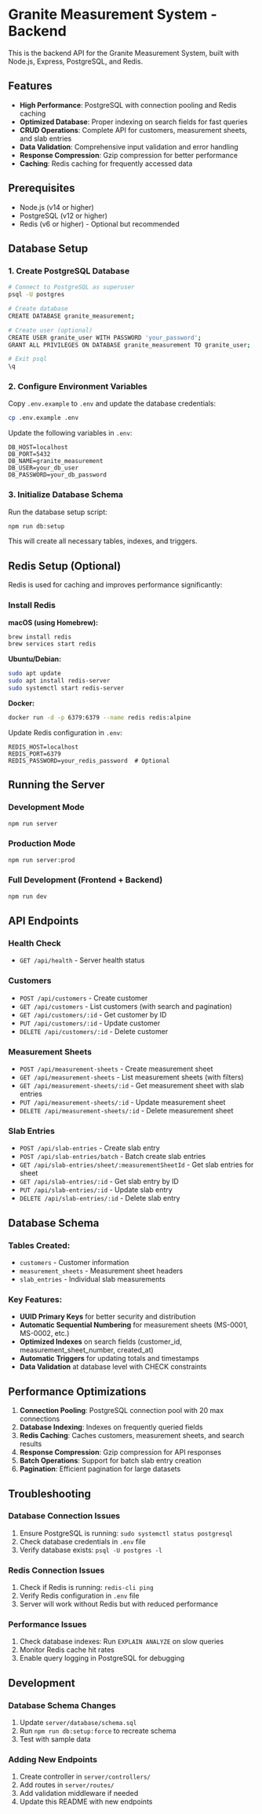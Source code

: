 # Granite Measurement System - Backend

This is the backend API for the Granite Measurement System, built with Node.js, Express, PostgreSQL, and Redis.

## Features

- **High Performance**: PostgreSQL with connection pooling and Redis caching
- **Optimized Database**: Proper indexing on search fields for fast queries
- **CRUD Operations**: Complete API for customers, measurement sheets, and slab entries
- **Data Validation**: Comprehensive input validation and error handling
- **Response Compression**: Gzip compression for better performance
- **Caching**: Redis caching for frequently accessed data

## Prerequisites

- Node.js (v14 or higher)
- PostgreSQL (v12 or higher)
- Redis (v6 or higher) - Optional but recommended

## Database Setup

### 1. Create PostgreSQL Database

```bash
# Connect to PostgreSQL as superuser
psql -U postgres

# Create database
CREATE DATABASE granite_measurement;

# Create user (optional)
CREATE USER granite_user WITH PASSWORD 'your_password';
GRANT ALL PRIVILEGES ON DATABASE granite_measurement TO granite_user;

# Exit psql
\q
```

### 2. Configure Environment Variables

Copy `.env.example` to `.env` and update the database credentials:

```bash
cp .env.example .env
```

Update the following variables in `.env`:
```
DB_HOST=localhost
DB_PORT=5432
DB_NAME=granite_measurement
DB_USER=your_db_user
DB_PASSWORD=your_db_password
```

### 3. Initialize Database Schema

Run the database setup script:

```bash
npm run db:setup
```

This will create all necessary tables, indexes, and triggers.

## Redis Setup (Optional)

Redis is used for caching and improves performance significantly:

### Install Redis

**macOS (using Homebrew):**
```bash
brew install redis
brew services start redis
```

**Ubuntu/Debian:**
```bash
sudo apt update
sudo apt install redis-server
sudo systemctl start redis-server
```

**Docker:**
```bash
docker run -d -p 6379:6379 --name redis redis:alpine
```

Update Redis configuration in `.env`:
```
REDIS_HOST=localhost
REDIS_PORT=6379
REDIS_PASSWORD=your_redis_password  # Optional
```

## Running the Server

### Development Mode
```bash
npm run server
```

### Production Mode
```bash
npm run server:prod
```

### Full Development (Frontend + Backend)
```bash
npm run dev
```

## API Endpoints

### Health Check
- `GET /api/health` - Server health status

### Customers
- `POST /api/customers` - Create customer
- `GET /api/customers` - List customers (with search and pagination)
- `GET /api/customers/:id` - Get customer by ID
- `PUT /api/customers/:id` - Update customer
- `DELETE /api/customers/:id` - Delete customer

### Measurement Sheets
- `POST /api/measurement-sheets` - Create measurement sheet
- `GET /api/measurement-sheets` - List measurement sheets (with filters)
- `GET /api/measurement-sheets/:id` - Get measurement sheet with slab entries
- `PUT /api/measurement-sheets/:id` - Update measurement sheet
- `DELETE /api/measurement-sheets/:id` - Delete measurement sheet

### Slab Entries
- `POST /api/slab-entries` - Create slab entry
- `POST /api/slab-entries/batch` - Batch create slab entries
- `GET /api/slab-entries/sheet/:measurementSheetId` - Get slab entries for sheet
- `GET /api/slab-entries/:id` - Get slab entry by ID
- `PUT /api/slab-entries/:id` - Update slab entry
- `DELETE /api/slab-entries/:id` - Delete slab entry

## Database Schema

### Tables Created:
- `customers` - Customer information
- `measurement_sheets` - Measurement sheet headers
- `slab_entries` - Individual slab measurements

### Key Features:
- **UUID Primary Keys** for better security and distribution
- **Automatic Sequential Numbering** for measurement sheets (MS-0001, MS-0002, etc.)
- **Optimized Indexes** on search fields (customer_id, measurement_sheet_number, created_at)
- **Automatic Triggers** for updating totals and timestamps
- **Data Validation** at database level with CHECK constraints

## Performance Optimizations

1. **Connection Pooling**: PostgreSQL connection pool with 20 max connections
2. **Database Indexing**: Indexes on frequently queried fields
3. **Redis Caching**: Caches customers, measurement sheets, and search results
4. **Response Compression**: Gzip compression for API responses
5. **Batch Operations**: Support for batch slab entry creation
6. **Pagination**: Efficient pagination for large datasets

## Troubleshooting

### Database Connection Issues
1. Ensure PostgreSQL is running: `sudo systemctl status postgresql`
2. Check database credentials in `.env` file
3. Verify database exists: `psql -U postgres -l`

### Redis Connection Issues
1. Check if Redis is running: `redis-cli ping`
2. Verify Redis configuration in `.env` file
3. Server will work without Redis but with reduced performance

### Performance Issues
1. Check database indexes: Run `EXPLAIN ANALYZE` on slow queries
2. Monitor Redis cache hit rates
3. Enable query logging in PostgreSQL for debugging

## Development

### Database Schema Changes
1. Update `server/database/schema.sql`
2. Run `npm run db:setup:force` to recreate schema
3. Test with sample data

### Adding New Endpoints
1. Create controller in `server/controllers/`
2. Add routes in `server/routes/`
3. Add validation middleware if needed
4. Update this README with new endpoints